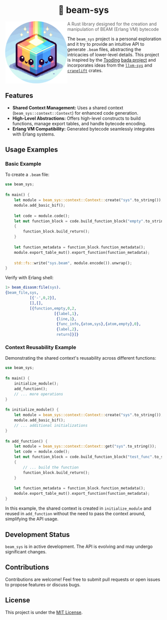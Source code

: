 <h1 align="center">🔦 beam-sys</h1>

<img align="left" src="./assets/logo.png" width=200 />

> A Rust library designed for the creation and manipulation of BEAM (Erlang VM) bytecode

The `beam_sys` project is a personal exploration and it try to provide an intuitive API to generate `.beam` files, abstracting the intricacies of lower-level details. This project is inspired by the [Tsoding](https://github.com/tsoding) [bada project](https://github.com/tsoding/bada) and incorporates ideas from the [`llvm-sys`](https://lib.rs/crates/llvm-sys) and [`cranelift`](https://lib.rs/crates/cranelift) crates.

<br />

## Features

- **Shared Context Management:** Uses a shared context (`beam_sys::context::Context`) for enhanced code generation.
- **High-Level Abstractions:** Offers high-level constructs to build functions, manage export tables, and handle bytecode encoding.
- **Erlang VM Compatibility:** Generated bytecode seamlessly integrates with Erlang systems.

## Usage Examples

### Basic Example

To create a `.beam` file:

```rust
use beam_sys;

fn main() {
    let module = beam_sys::context::Context::create("sys".to_string());
    module.add_basic_bif();

    let code = module.code();
    let mut function_block = code.build_function_block("empty".to_string(), 0);
    {
        function_block.build_return();
    }

    let function_metadata = function_block.function_metadata();
    module.export_table_mut().export_function(function_metadata);

    std::fs::write("sys.beam", module.encode()).unwrap();
}
```

Verify with Erlang shell:

```erl
1> beam_disasm:file(sys).
{beam_file,sys,
           [{'-',0,2}],
           [],[],
           [{function,empty,0,2,
                      [{label,1},
                       {line,1},
                       {func_info,{atom,sys},{atom,empty},0},
                       {label,2},
                       return]}]}
```

### Context Reusability Example

Demonstrating the shared context's reusability across different functions:

```rust
use beam_sys;

fn main() {
    initialize_module();
    add_function();
    // ... more operations
}

fn initialize_module() {
    let module = beam_sys::context::Context::create("sys".to_string());
    module.add_basic_bif();
    // ... additional initializations
}

fn add_function() {
    let module = beam_sys::context::Context::get("sys".to_string());
    let code = module.code();
    let mut function_block = code.build_function_block("test_func".to_string(), 0);
    {
        // ... build the function
        function_block.build_return();
    }

    let function_metadata = function_block.function_metadata();
    module.export_table_mut().export_function(function_metadata);
}
```

In this example, the shared context is created in `initialize_module` and reused in `add_function` without the need to pass the context around, simplifying the API usage.

## Development Status

`beam_sys` is in active development. The API is evolving and may undergo significant changes.

## Contributions

Contributions are welcome! Feel free to submit pull requests or open issues to propose features or discuss bugs.

## License

This project is under the [MIT License](LICENSE).

